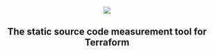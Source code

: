 <p align="center" width="100%">
    <img src="logo.png"> 
</p>


<h2 align="center">The static source code measurement tool for Terraform</h2>
